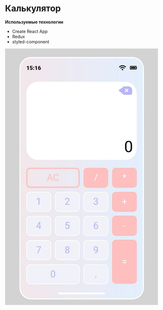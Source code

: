 # Калькулятор

**Используемые технологии**

- Create React App
- Redux
- styled-component

![Image alt](https://github.com/ludaalt/calculator/raw/main/public/app.jpg)